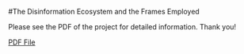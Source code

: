 #The Disinformation Ecosystem and the Frames Employed 

Please see the PDF of the project for detailed information. Thank you!

[PDF File](https://github.com/JPSchloss/Disinfo2019Election/blob/b0a831c5495a6ee9e0e770c1dc600663d5407844/Final%20Framing.pdf)
